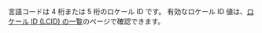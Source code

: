 言語コードは 4 桁または 5 桁のロケール ID です。 有効なロケール ID 値は、[ロケール ID (LCID) の一覧](http://go.microsoft.com/fwlink/?LinkId=122128)のページで確認できます。